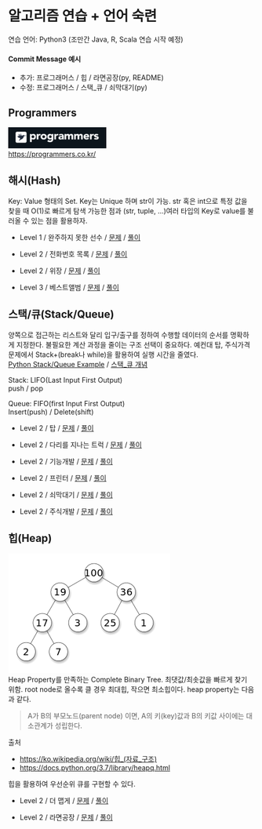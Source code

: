 # 알고리즘 연습 + 언어 숙련

연습 언어: Python3 (조만간 Java, R, Scala 연습 시작 예정)

#### Commit Message 예시

- 추가: 프로그래머스 / 힙 / 라면공장(py, README)
- 수정: 프로그래머스 / 스택_큐 / 쇠막대기(py)

## Programmers
<img src="/imgs/icon_programmers.png" width="200px" alt="icon programmers"></img><br>https://programmers.co.kr/

## 해시(Hash)
Key: Value 형태의 Set.
Key는 Unique 하며 str이 가능. str 혹은 int으로 특정 값을 찾을 때 O(1)로 빠르게 탐색 가능한 점과 (str, tuple, ...)여러 타입의 Key로 value를 불러올 수 있는 점을 활용하자.

- Level 1 / 완주하지 못한 선수 / 
[문제](https://programmers.co.kr/learn/courses/30/lessons/42576?language=python3)
/
[풀이](https://github.com/minsik-um/algorithm_practice/blob/master/programmers/hash/완주하지%20못한%20선수.py)

- Level 2 / 전화번호 목록 / 
[문제](https://programmers.co.kr/learn/courses/30/lessons/42577)
/
[풀이](https://github.com/minsik-um/algorithm_practice/blob/master/programmers/hash/전화번호%20목록.py)

- Level 2 / 위장 / 
[문제](https://programmers.co.kr/learn/courses/30/lessons/42578)
/
[풀이](https://github.com/minsik-um/algorithm_practice/blob/master/programmers/hash/위장.py)

- Level 3 / 베스트앨범 / 
[문제](https://programmers.co.kr/learn/courses/30/lessons/42579)
/
[풀이](https://github.com/minsik-um/algorithm_practice/blob/master/programmers/hash/베스트앨범.py)

## 스택/큐(Stack/Queue)
양쪽으로 접근하는 리스트와 달리 입구/출구를 정하여 수행할 데이터의 순서를 명확하게 지정한다. 불필요한 계산 과정을 줄이는 구조 선택이 중요하다. 예컨대 탑, 주식가격 문제에서 Stack+(break나 while)을 활용하여 실행 시간을 줄였다.<br>
[Python Stack/Queue Example](https://docs.python.org/3/tutorial/datastructures.html?highlight=list#using-lists-as-queues)
/
[스택_큐 개념](https://mygumi.tistory.com/357)

Stack: LIFO(Last Input First Output)<br>
push / pop

Queue: FIFO(first Input First Output)<br>
Insert(push) / Delete(shift)

- Level 2 / 탑 / 
[문제](https://programmers.co.kr/learn/courses/30/lessons/42588)
/
[풀이](https://github.com/minsik-um/algorithm_practice/blob/master/programmers/stack_queue/탑.py)

- Level 2 / 다리를 지나는 트럭 / 
[문제](https://programmers.co.kr/learn/courses/30/lessons/42583)
/
[풀이](https://github.com/minsik-um/algorithm_practice/blob/master/programmers/stack_queue/다리를%20지나는%20트럭.py)

- Level 2 / 기능개발 / 
[문제](https://programmers.co.kr/learn/courses/30/lessons/42586)
/
[풀이](https://github.com/minsik-um/algorithm_practice/blob/master/programmers/stack_queue/기능개발.py)

- Level 2 / 프린터 / 
[문제](https://programmers.co.kr/learn/courses/30/lessons/42587)
/
[풀이](https://github.com/minsik-um/algorithm_practice/blob/master/programmers/stack_queue/프린터.py)

- Level 2 / 쇠막대기 / 
[문제](https://programmers.co.kr/learn/courses/30/lessons/42585)
/
[풀이](https://github.com/minsik-um/algorithm_practice/blob/master/programmers/stack_queue/쇠막대기.py)

- Level 2 / 주식개발 / 
[문제](https://programmers.co.kr/learn/courses/30/lessons/42584)
/
[풀이](https://github.com/minsik-um/algorithm_practice/blob/master/programmers/stack_queue/주식개발.py)

## 힙(Heap)
<img src="/imgs/heap_example.png" width="330px" alt="heap example"></img><br>
Heap Property를 만족하는 Complete Binary Tree. 최댓값/최솟값을 빠르게 찾기 위함. root node로 올수록 클 경우 최대힙, 작으면 최소힙이다. heap property는 다음과 같다.
>A가 B의 부모노드(parent node) 이면, A의 키(key)값과 B의 키값 사이에는 대소관계가 성립한다.

출처
- https://ko.wikipedia.org/wiki/힙_(자료_구조)
- https://docs.python.org/3.7/library/heapq.html

힙을 활용하여 우선순위 큐를 구현할 수 있다.

- Level 2 / 더 맵게 / 
[문제](https://programmers.co.kr/learn/courses/30/lessons/42626)
/
[풀이](https://github.com/minsik-um/algorithm_practice/blob/master/programmers/heap/더%20맵게.py)

- Level 2 / 라면공장 / 
[문제](https://programmers.co.kr/learn/courses/30/lessons/42629)
/
[풀이](https://github.com/minsik-um/algorithm_practice/blob/master/programmers/heap/라면공장.py)


